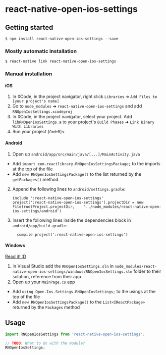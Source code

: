 
# react-native-open-ios-settings

## Getting started

`$ npm install react-native-open-ios-settings --save`

### Mostly automatic installation

`$ react-native link react-native-open-ios-settings`

### Manual installation


#### iOS

1. In XCode, in the project navigator, right click `Libraries` ➜ `Add Files to [your project's name]`
2. Go to `node_modules` ➜ `react-native-open-ios-settings` and add `RNOpenIosSettings.xcodeproj`
3. In XCode, in the project navigator, select your project. Add `libRNOpenIosSettings.a` to your project's `Build Phases` ➜ `Link Binary With Libraries`
4. Run your project (`Cmd+R`)<

#### Android

1. Open up `android/app/src/main/java/[...]/MainActivity.java`
  - Add `import com.reactlibrary.RNOpenIosSettingsPackage;` to the imports at the top of the file
  - Add `new RNOpenIosSettingsPackage()` to the list returned by the `getPackages()` method
2. Append the following lines to `android/settings.gradle`:
  	```
  	include ':react-native-open-ios-settings'
  	project(':react-native-open-ios-settings').projectDir = new File(rootProject.projectDir, 	'../node_modules/react-native-open-ios-settings/android')
  	```
3. Insert the following lines inside the dependencies block in `android/app/build.gradle`:
  	```
      compile project(':react-native-open-ios-settings')
  	```

#### Windows
[Read it! :D](https://github.com/ReactWindows/react-native)

1. In Visual Studio add the `RNOpenIosSettings.sln` in `node_modules/react-native-open-ios-settings/windows/RNOpenIosSettings.sln` folder to their solution, reference from their app.
2. Open up your `MainPage.cs` app
  - Add `using Open.Ios.Settings.RNOpenIosSettings;` to the usings at the top of the file
  - Add `new RNOpenIosSettingsPackage()` to the `List<IReactPackage>` returned by the `Packages` method


## Usage
```javascript
import RNOpenIosSettings from 'react-native-open-ios-settings';

// TODO: What to do with the module?
RNOpenIosSettings;
```
  
